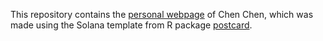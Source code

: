 This repository contains the [personal webpage](https://suthlam.github.io/) of Chen Chen, which was made using the Solana template from R package [postcard](https://github.com/seankross/postcards?tab=readme-ov-file).
